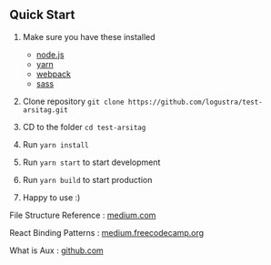 ## Quick Start
1. Make sure you have these installed
    * [node.js](http://nodejs.org/)
    * [yarn](https://yarnpkg.com/en/)
    * [webpack](https://webpack.js.org/)
    * [sass](http://sass-lang.com/)

2. Clone repository `git clone https://github.com/logustra/test-arsitag.git`
3. CD to the folder `cd test-arsitag` 
4. Run `yarn install`
5. Run `yarn start` to start development
6. Run `yarn build` to start production
7. Happy to use :) 

File Structure Reference : [medium.com](https://medium.com/@alexmngn/how-to-better-organize-your-react-applications-2fd3ea1920f1)

React Binding Patterns : [medium.freecodecamp.org](https://medium.freecodecamp.org/react-binding-patterns-5-approaches-for-handling-this-92c651b5af56)

What is Aux : [github.com](https://github.com/gajus/react-aux)
